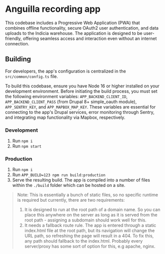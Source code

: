 # Anguilla recording app

This codebase includes a Progressive Web Application (PWA) that combines offline functionality, secure OAuth2 user authentication, and data uploads to the Indicia warehouse. The application is designed to be user-friendly, offering seamless access and interaction even without an internet connection.

## Building

For developers, the app's configuration is centralized in the `src/common/config.ts` file.

To build this codebase, ensure you have Node 16 or higher installed on your development environment. Before initiating the build process, you must set the following environment variables: `APP_BACKEND_CLIENT_ID`, `APP_BACKEND_CLIENT_PASS` (from Drupal 8+ simple_oauth module), `APP_SENTRY_KEY`, and `APP_MAPBOX_MAP_KEY`. These variables are essential for connecting to the app's Drupal services, error monitoring through Sentry, and integrating map functionality via Mapbox, respectively.

### Development

1. Run `npm i`
2. Run `npm start`

### Production

1. Run `npm i`
2. Run `APP_BUILD=123 npm run build:production`
3. Serve the resulting build. The app is compiled into a number of files within the `./build` folder which can be hosted on a site.

> Note: This is essentially a bunch of static files, so no specific runtime is required but currently, there are two requirements:
>
> 1. It is designed to run at the root path of a domain name. So you can place this anywhere on the server as long as it is served from the root path - assigning a subdomain should work well for this.
> 2. It needs a fallback route rule. The app is entered through a static index.html file at the root path, but its navigation will change the URL path, so refreshing the page will result in a 404. To fix this, any path should fallback to the index.html. Probably every server/proxy has some sort of option for this, e.g apache, nginx.
